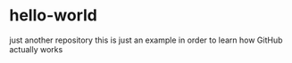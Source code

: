 # hello-world
just another repository
this is just an example in order to learn how GitHub actually works
